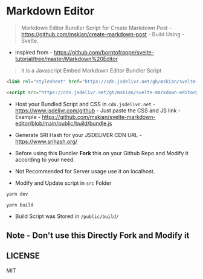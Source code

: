 # Markdown Editor

> Markdown Editor Bundler Script for Create Markdown Post - <https://github.com/mskian/create-markdown-post> - Build Using - Svelte.

- inspired from - <https://github.com/borntofrappe/svelte-tutorial/tree/master/Markdown%20Editor>

> it is a Javascript Embed Markdown Editor Bundler Script

```html
<link rel="stylesheet" href="https://cdn.jsdelivr.net/gh/mskian/svelte-markdown-editor@main/public/global.css" integrity="sha512-rjk1VSKXLRmHJrvoQMMKbU/pa64W3ycegk9qYfL6V+jNfvNqAvhB7dSk5Zi41gSsikbe1ZEobrO+4xyOooLorQ==" crossorigin="anonymous">
```

```html
<script src="https://cdn.jsdelivr.net/gh/mskian/svelte-markdown-editor@main/public/build/bundle.js" integrity="sha512-EOXe1E2V0oVQxPAvYZnO46UbbYwvo/Ccd5Z5ebl/gznaIpaNZJob5VG5GI4uGGJgKZZeUor6noAnL3j8wXFiWw==" crossorigin="anonymous"></script>
```

- Host your Bundled Script and CSS in `cdn.jsdelivr.net` - <https://www.jsdelivr.com/github> - Just paste the CSS and JS link - Example - <https://github.com/mskian/svelte-markdown-editor/blob/main/public/build/bundle.js>
- Generate SRI Hash for your JSDELIVER CDN URL - <https://www.srihash.org/>

- Before using this Bundler **Fork** this on your Github Repo and Modify it according to your need.
- Not Recommended for Server usage use it on localhost.
- Modify and Update script in `src` Folder

```sh
yarn dev
```

```sh
yarn build
```

- Build Script was Stored in `/public/build/`

## Note - Don't use this Directly Fork and Modify it

## LICENSE

MIT
